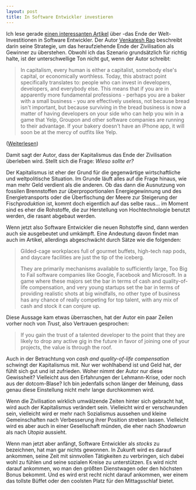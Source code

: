 ```yaml
---
layout: post
title: In Software Entwickler investieren
---
```

Ich lese gerade [einen interessanten Artikel][0] über -das Ende der
Welt- Investitionen in Software Entwickler. Der Autor [Venkatesh Rao][1]
beschreibt darin seine Strategie, um das heraufziehende Ende der
Zivilisation als Gewinner zu überstehen. Obwohl ich das Szenario
grundsätzlich für richtig halte, ist der unterschwellige Ton nicht gut,
wenn der Autor schreibt:

> In capitalism, every human is either a capitalist, somebody else's
> capital, or economically worthless.  Today, this abstract point
> specifically translates to: people who can invest in developers,
> developers, and everybody else. This means that if you are in apparently
> more fundamental professions - perhaps you are a baker with a small
> business - you are effectively useless, not because bread isn't
> important, but because surviving in the bread business is now a matter
> of having developers on your side who can help you win in a game that
> Yelp, Groupon and other software companies are running to their
> advantage. If your bakery doesn't have an iPhone app, it will soon be
> at the mercy of outfits like Yelp.

([Weiterlesen][0])

Damit sagt der Autor, dass der Kapitalismus das Ende der Zivilisation
überleben wird. Stellt sich die Frage: *Wieso sollte er?*

Der Kapitalismus ist eher der Grund für die gegenwärtige wirtschaftliche
und weltpolitische Situation. Im Grunde läuft alles auf die Frage
hinaus, wie man mehr Geld verdient als die anderen. Ob das dann die
Ausnutzung von fossilen Brennstoffen zur überproportionalen
Energiegewinnung und des Energietransports oder die Überfischung der
Meere zur Steigerung der Fisch*produktion* ist, kommt doch eigentlich
auf das selbe raus... im Moment sind es eher die Rohstoffe, die zur
Herstellung von Hochtechnologie benutzt werden, die rasant abgebaut
werden.

Wenn jetzt also Software Entwickler die neuen Rohstoffe sind, dann
werden auch sie ausgebeutet und umkämpft. Eine Andeutung davon findet
man auch im Artikel, allerdings abgeschwächt durch Sätze wie die
folgenden:

> Gilded-cage workplaces full of gourmet buffets, high-tech nap pods, and
> daycare facilities are just the tip of the iceberg.
> 
> They are primarily mechanisms available to sufficiently large, Too Big
> to Fail software companies like Google, Facebook and Microsoft. In a
> game where these majors set the bar in terms of cash and quality-of-life
> compensation, and very young startups set the bar in terms of providing
> realistic shots at big windfalls, no other type of business has any
> chance of really competing for top talent, with any mix of cash and
> stock it can conjure up.

Diese Aussage kam etwas überraschen, hat der Autor ein paar Zeilen
vorher noch von *Trust*, also Vertrauen gesprochen:

> If you gain the trust of a talented developer to the point that they
> are likely to drop any active gig in the future in favor of joining
> one of your projects, the value is through the roof.

Auch in der Betrachtung von *cash and quality-of-life compensation*
schwingt der Kapitalismus mit. Nur wer wohlhabend ist und Geld hat, der
fühlt sich gut und ist zufrieden. Woher nimmt der Autor nur diese
Gewissheit? Vielleicht aus den Erfahrungen der Lehmann-Krise, oder noch
aus der dotcom-Blase? Ich bin jedenfalls schon länger der Meinung, dass
genau diese Einstellung nicht mehr lange durchkommen wird.

Wenn die Zivilisation wirklich umwälzende Zeiten hinter sich gebracht
hat, wird auch der Kapitalismus verändert sein. Vielleicht wird er
verschwunden sein, vielleicht wird er mehr nach Sozialismus aussehen und
kleine Gemeinschaften nach Verbesserung ihrer Position streben lassen.
Vielleicht wird es aber auch in einer Gesellschaft münden, die eher nach
*Shadowrun* als nach *Utopia* aussieht.

Wenn man jetzt aber anfängt, Software Entwickler als *stocks* zu
bezeichnen, hat man gar nichts gewonnen. In Zukunft wird es darauf
ankommen, seine Zeit mit sinnvollen Tätigkeiten zu verbringen, sich
dabei wohl zu fühlen und seine sozialen Kreise zu unterstützen. Es wird
nicht darauf ankommen, wo man den größten Dienstwagen oder den höchsten
Bonus bekommt. Und es wird erst recht nicht darauf ankommen, wer einem
das tollste Büffet oder den coolsten Platz für den Mittagsschlaf
bietet.

[0]: http://www.forbes.com/sites/venkateshrao/2011/12/05/the-rise-of-developeronomics/
[1]: http://blogs.forbes.com/venkateshrao/
